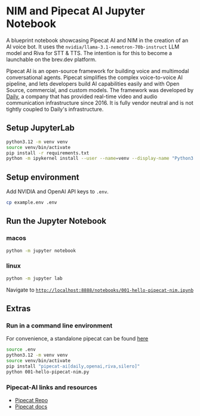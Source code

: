 # NIM and Pipecat AI Jupyter Notebook

A blueprint notebook showcasing Pipecat AI and NIM in the creation of an AI voice bot. It uses the `nvidia/llama-3.1-nemotron-70b-instruct` LLM model and Riva for STT & TTS. The intention is for this to become a launchable on the brev.dev platform.

Pipecat AI is an open-source framework for building voice and multimodal conversational agents. Pipecat simplifies the complex voice-to-voice AI pipeline, and lets developers build AI capabilities easily and with Open Source, commercial, and custom models. The framework was developed by [Daily](https://daily.co/), a company that has provided real-time video and audio communication infrastructure since 2016. It is fully vendor neutral and is not tightly coupled to Daily's infrastructure.

## Setup JupyterLab
```bash
python3.12 -m venv venv
source venv/bin/activate
pip install -r requirements.txt
python -m ipykernel install --user --name=venv --display-name "Python3.12"
```

## Setup environment
Add NVIDIA and OpenAI API keys to `.env`.
```bash
cp example.env .env
```

## Run the Jupyter Notebook

### macos
```bash
python -m jupyter notebook
```

### linux
```bash
python -m jupyter lab
```

Navigate to [`http://localhost:8888/notebooks/001-hello-pipecat-nim.ipynb`](http://localhost:8888/notebooks/001-hello-pipecat-nim.ipynb)

## Extras

### Run in a command line environment
For convenience, a standalone pipecat can be found [here](./001-hello-pipecat-nim.py)

```bash
source .env
python3.12 -m venv venv
source venv/bin/activate
pip install "pipecat-ai[daily,openai,riva,silero]"
python 001-hello-pipecat-nim.py
```

### Pipecat-AI links and resources

- [Pipecat Repo](https://github.com/pipecat-ai/pipecat)
- [Pipecat docs](https://docs.pipecat.ai)
